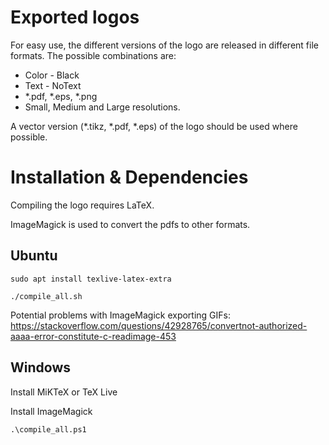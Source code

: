 Exported logos
==============
For easy use, the different versions of the logo are released in different file formats.
The possible combinations are:
* Color - Black
* Text - NoText
* *.pdf, *.eps, *.png
* Small, Medium and Large resolutions.

A vector version (*.tikz, *.pdf, *.eps) of the logo should be used where possible.

Installation & Dependencies
===========================
Compiling the logo requires LaTeX.

ImageMagick is used to convert the pdfs to other formats.

Ubuntu
------

```sudo apt install texlive-latex-extra```

```./compile_all.sh```

Potential problems with ImageMagick exporting GIFs:
https://stackoverflow.com/questions/42928765/convertnot-authorized-aaaa-error-constitute-c-readimage-453

Windows
-------
Install MiKTeX or TeX Live

Install ImageMagick

```.\compile_all.ps1```
